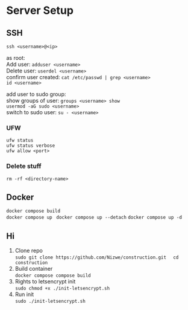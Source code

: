 # Server Setup

## SSH
``` ssh <username>@<ip> ```

as root:  
Add user: ```adduser <username>```  
Delete user: ```userdel <username>```  
confirm user created: ```cat /etc/passwd | grep <username>```  
                        ```id <username>```

add user to sudo group:  
show groups of user: ``groups <username> show ``  
``usermod -aG sudo <username>``  
switch to sudo user: ``su - <username> ``

### UFW
``ufw status``  
``ufw status verbose``  
``ufw allow <port>``  
### Delete stuff

``rm -rf <directory-name> ``  

## Docker

``docker compose build ``  
``docker compose up ``
``docker compose up --detach`` ``docker compose up -d``

## Hi
1) Clone repo  
 ``sudo git clone https://github.com/Nizwe/construction.git  ``
 ``cd construction ``
 2) Build container  
 ``docker compose compose build ``
3) Rights to letsencrypt init  
 `` sudo chmod +x ./init-letsencrypt.sh ``  
 4) Run init  
``sudo ./init-letsencrypt.sh``  

